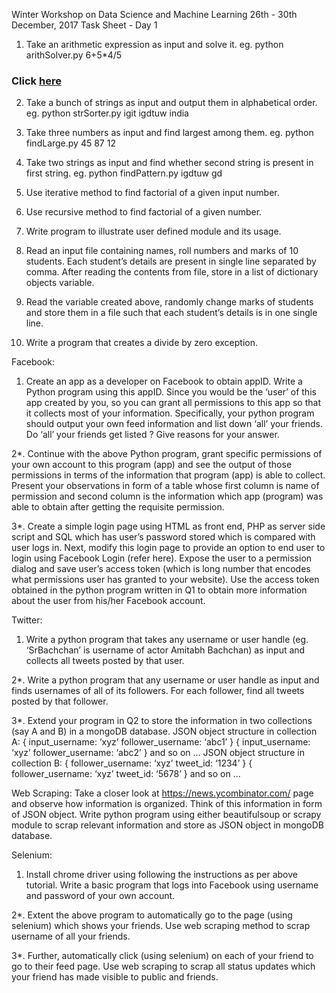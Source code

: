 Winter Workshop on Data Science and Machine Learning
26th - 30th December, 2017
Task Sheet - Day 1

1. Take an arithmetic expression as input and solve it.
eg. python arithSolver.py 6+5*4/5
### Click [here]( WinterWorkshopTask/1arthSolver.py )
2. Take a bunch of strings as input and output them in alphabetical order.
     eg. python strSorter.py igit igdtuw india

3. Take three numbers as input and find largest among them.
     eg. python findLarge.py 45 87 12

4. Take two strings as input and find whether second string is present in first string.
     eg. python findPattern.py igdtuw gd

5. Use iterative method to find factorial of a given input number.

6. Use recursive method to find factorial of a given number.

7. Write program to illustrate user defined module and its usage.

8. Read an input file containing names, roll numbers and marks of 10 students. Each student’s details are present in single line separated by comma. After reading the contents from file, store in a list of dictionary objects variable.

9. Read the variable created above, randomly change marks of students and store them in a file such that each student’s details is in one single line.

10. Write a program that creates a divide by zero exception.


Facebook:
1. Create an app as a developer on Facebook to obtain appID. Write a Python program using this appID. Since you would be the ‘user’ of this app created by you, so you can grant all permissions to this app so that it collects most of your information. Specifically, your python program should output your own feed information and list down ‘all’ your friends. Do ‘all’ your friends get listed ? Give reasons for your answer.

2*. Continue with the above Python program, grant specific permissions of your own account to this program (app) and see the output of those permissions in terms of the information that program (app) is able to collect. Present your observations in form of a table whose first column is name of permission and second column is the information which app (program) was able to obtain after getting the requisite permission.

3*. Create a simple login page using HTML as front end, PHP as server side script and SQL which has user’s password stored which is compared with user logs in. Next, modify this login page to provide an option to end user to login using Facebook Login (refer here). Expose the user to a permission dialog and save user’s access token (which is long number that encodes what permissions user has granted to your website). Use the access token obtained in the python program written in Q1 to obtain more information about the user from his/her Facebook account.

Twitter:
1. Write a python program that takes any username or user handle (eg. ‘SrBachchan’ is username of actor Amitabh Bachchan) as input and collects all tweets posted by that user.

2*. Write a python program that any username or user handle as input and finds usernames of all of its followers. For each follower, find all tweets posted by that follower.

3*. Extend your program in Q2 to store the information in two collections (say A and B) in a mongoDB database.
JSON object structure in collection A:
{
input_username: ‘xyz’
follower_username: ‘abc1’
}
{
input_username: ‘xyz’
follower_username: ‘abc2’
}
and so on ...
JSON object structure in collection B:
{
follower_username: ‘xyz’
tweet_id: ‘1234’
}
{
follower_username: ‘xyz’
tweet_id: ‘5678’
}
and so on ...

Web Scraping:
Take a closer look at https://news.ycombinator.com/ page and observe how information is organized. Think of this information in form of JSON object. Write python program using either beautifulsoup or scrapy module to scrap relevant information and store as JSON object in mongoDB database.
 
Selenium:
1. Install chrome driver using following the instructions as per above tutorial. Write a basic program that logs into Facebook using username and password of your own account.

2*. Extent the above program to automatically go to the page (using selenium) which shows your friends. Use web scraping method to scrap username of all your friends.

3*. Further, automatically click (using selenium) on each of your friend to go to their feed page. Use web scraping to scrap all status updates which your friend has made visible to public and friends.

